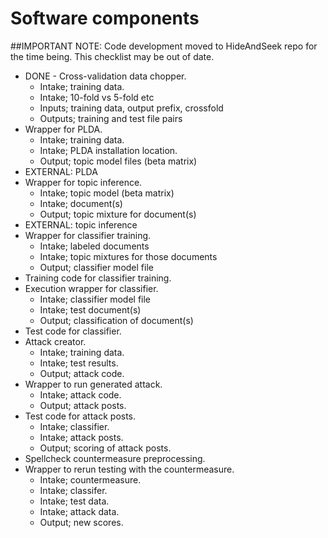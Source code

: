 # Software components

##IMPORTANT NOTE:
Code development moved to HideAndSeek repo for the time being. This checklist may be out of date.

* DONE - Cross-validation data chopper.
	* Intake; training data.
	* Intake; 10-fold vs 5-fold etc
	* Inputs; training data, output prefix, crossfold
	* Outputs; training and test file pairs
* Wrapper for PLDA.
	* Intake; training data.
	* Intake; PLDA installation location.
	* Output; topic model files (beta matrix)
* EXTERNAL: PLDA
* Wrapper for topic inference.
	* Intake; topic model (beta matrix)
	* Intake; document(s)
	* Output; topic mixture for document(s)
* EXTERNAL: topic inference
* Wrapper for classifier training.
	* Intake; labeled documents
	* Intake; topic mixtures for those documents
	* Output; classifier model file
* Training code for classifier training.
* Execution wrapper for classifier.
	* Intake; classifier model file
	* Intake; test document(s)
	* Output; classification of document(s)
* Test code for classifier.
* Attack creator.
	* Intake; training data.
	* Intake; test results.
	* Output; attack code.
* Wrapper to run generated attack.
	* Intake; attack code.
	* Output; attack posts.
* Test code for attack posts.
	* Intake; classifier.
	* Intake; attack posts.
	* Output; scoring of attack posts.
* Spellcheck countermeasure preprocessing.
* Wrapper to rerun testing with the countermeasure.
	* Intake; countermeasure.
	* Intake; classifer.
	* Intake; test data.
	* Intake; attack data.
	* Output; new scores.
